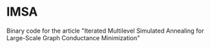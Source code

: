 # IMSA
Binary code for the article "Iterated Multilevel Simulated Annealing for Large-Scale Graph Conductance Minimization"
